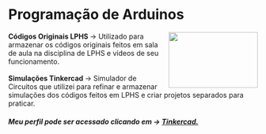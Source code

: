 <!DOCTYPE html>
<html>
    <body>
        <h1> Programação de Arduinos </h1>
        <img src="https://user-images.githubusercontent.com/67561023/226700907-5f224d0a-bd7b-436c-b053-43980808500d.png" width="180" height="113" align="right"> 
        <p>
            <b> Códigos Originais LPHS </b>→ Utilizado para armazenar os códigos originais feitos em sala de aula na disciplina de LPHS e vídeos de seu funcionamento.  <br> <br>
            <b> Simulações Tinkercad </b>→ Simulador de Circuitos que utilizei para refinar e armazenar simulações dos códigos feitos em LPHS e criar projetos separados para praticar. <br>
        </p>
        <h5> Meu perfil pode ser acessado clicando em → <a href = "https://www.tinkercad.com/users/bd2Ti2WDJJd?category=circuits&sort=likes&view_mode=default" > Tinkercad.</a> <br> </h5>
    </body>
</html>

